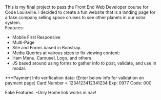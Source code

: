 This is my final project to pass the Front End Web Developer course for Code Louisville. 
I decided to create a fun website that is a landing page for a fake company selling space cruises to see other planets in our solar system.  
Features:
- Mobile First Responsive
- Multi-Page
- Site and Forms based in Boostrap.
- Media Queries at vairous sizes to fix viewing content:
- Ham Menu, Carousel, Logo, and others.
- JS based around using forms to gather info to post, validate, and use in modal.

***Payment Info verification data:
(Enter below info for validation on payment page)
Card Number = 1234123412341234
Exp: 0977
Code: 000

Fake Features:
-Only Home link works in nav!